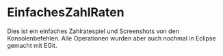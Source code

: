 # EinfachesZahlRaten

Dies ist ein einfaches Zahlratespiel und Screenshots von den Konsolenbefehlen. Alle Operationen wurden aber auch nochmal in Eclipse gemacht mit EGit.
